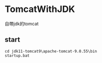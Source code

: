 # TomcatWithJDK
自帶jdk的tomcat

## start 
```
cd jdk11-tomcat9\apache-tomcat-9.0.55\bin
startup.bat
```
